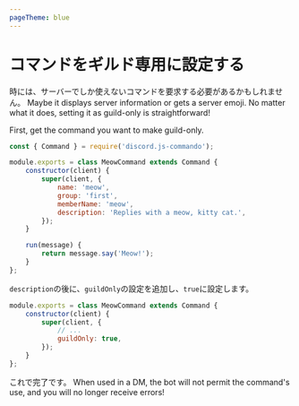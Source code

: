 ```yaml
---
pageTheme: blue
---
```


# コマンドをギルド専用に設定する

時には、サーバーでしか使えないコマンドを要求する必要があるかもしれません。 Maybe it displays server information or gets a server emoji. No matter what it does, setting it as guild-only is straightforward!

First, get the command you want to make guild-only.

```js
const { Command } = require('discord.js-commando');

module.exports = class MeowCommand extends Command {
	constructor(client) {
		super(client, {
			name: 'meow',
			group: 'first',
			memberName: 'meow',
			description: 'Replies with a meow, kitty cat.',
		});
	}

	run(message) {
		return message.say('Meow!');
	}
};
```

`description`の後に、`guildOnly`の設定を追加し、`true`に設定します。

```js {5}
module.exports = class MeowCommand extends Command {
    constructor(client) {
        super(client, {
            // ...
            guildOnly: true,
        });
    }
};
```

これで完了です。 When used in a DM, the bot will not permit the command's use, and you will no longer receive errors!

